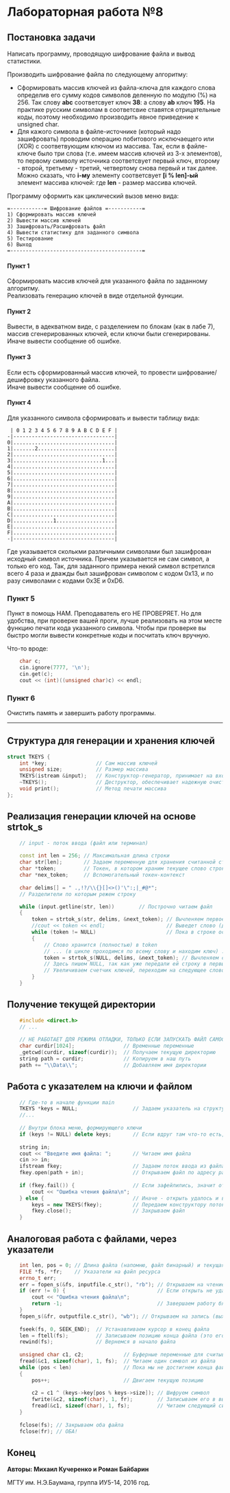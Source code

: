 # Лабораторная работа №8 #

## Постановка задачи ##

Написать программу, проводящую шифрование файла и вывод статистики.

Производить шифрование файла по следующему алгоритму:

- Сформировать массив ключей из файла-ключа для каждого слова определив его сумму кодов символов деленную по модулю (%) на 256. Так слову **abc** соответсвует ключ **38**: а слову **ab** ключ **195**. На практике русским символам в соответсвие ставятся отрицательные коды, поэтому необходимо производить явное приведение к unsigned char.
- Для кажого символа в файле-источнике (который надо зашифровать) проводим операцию побитового исключаещего или (XOR) c соответвующим ключом из массива. Так, если в файле-ключе было три слова (т.е. имеем массив ключей из 3-х элементов), то первому символу источника соответсвует первый ключ, второму - второй, третьему - третий, четвертому снова первый и так далее. Можно сказать, что **i-му** элементу соответсвует **[i % len]-ый** элемент массива ключей: где **len** - размер массива ключей.

Программу оформить как циклический вызов меню вида:

```
=-----------= Шифрование файлов =-----------=
1) Сформировать массив ключей
2) Вывести массив ключей
3) Зашифровать/Расшифровать файл
4) Вывести статистику для заданного символа
5) Тестирование
6) Выход
=-------------------------------------------=
```

#### Пункт 1 ####

Сформировать массив ключей для указанного файла по заданному алгоритму.  
Реализовать генерацию ключей в виде отдельной функции.

#### Пункт 2 ####

Вывести, в адекватном виде, с разделением по блокам (как в лабе 7), массив сгенерированных ключей, если ключи были сгенерированы. Иначе вывести сообщение об ошибке.

#### Пункт 3 ####

Если есть сформированный массив ключей, то провести шифрование/дешифровку указанного файла.  
Иначе вывести сообщение об ошибке.

#### Пункт 4 ####

Для указанного символа сформировать и вывести таблицу вида:

```
 | 0 1 2 3 4 5 6 7 8 9 A B C D E F |
-|---------------------------------|
0|.................................|
1|.......2.........................|
2|.................................|
3|.............................1...|
4|.................................|
5|.................................|
6|.................................|
7|.................................|
8|.................................|
9|.................................|
A|.................................|
B|.................................|
C|.................................|
D|.............1...................|
E|.................................|
F|.................................|
-|---------------------------------|
```

Где указывается сколькми различными символами был зашифрован исходный символ источника.
Причем указывается не сам символ, а только его код. Так, для заданного примера некий символ
встретился всего 4 раза и дважды был зашифрован символом с кодом 0x13, и по разу символами с кодами
0x3E и 0xD6.

### Пункт 5 ###

Пункт в помощь НАМ. Преподаватель его НЕ ПРОВЕРЯЕТ. Но для удобства, при проверке вашей проги, лучше реализовать на этом месте функцию печати кода указанного символа. Чтобы при проверке вы быстро могли вывести конкретные коды и посчитать ключ вручную.

Что-то вроде:
```cpp
	char c;
	cin.ignore(7777, '\n');
	cin.get(c);
	cout << (int)((unsigned char)c) << endl;
```

### Пункт 6 ###

Очистить память и завершить работу программы. 

---

## Cтруктура для генерации и хранения ключей ##
```cpp
struct TKEYS {
	int *key;                // Сам массив ключей
	unsigned size;           // Размер массива
	TKEYS(istream &input);   // Конструктор-генератор, принимает на вход поток ввода
	~TKEYS();                // Деструктор, обеспечивает надежную очистку памяти
	void print();            // Метод печати массива
};
```

## Реализация генерации ключей на основе strtok_s ##
```cpp
	// input - поток ввода (файл или терминал)
	
	const int len = 256; // Максимальная длина строки
	char str[len];       // Задаем переменную для хранения считанной строки
	char *token;         // Токен, в котором храним текущее слово строки
	char *nex_token;     // Вспомогательный токен-контекст
    
	char delims[] = " .,!?/\\{}[]<>()'\":;|_#@*";  
	// Разделители по которым режем строку

	while (input.getline(str, len))        // Построчно читаем файл
	{
		token = strtok_s(str, delims, &next_token); // Вычленяем первое слово
		//cout << token << endl;                    // Выведет слово (для отладки)
		while (token != NULL)                       // Пока в строке останется хоть что-то
		{
			// Слово хранится (полностью) в token
			// ... (в цикле проходимся по всему слову и находим ключ) ...
			token = strtok_s(NULL, delims, &next_token); // Вычленяем следующее слово
			// Здесь пишем NULL, так как уже передали ей строку в первый раз
            // Увеличиваем счетчик ключей, переходим на следующее слово
		}
	}
```

## Получение текущей директории ##
```cpp
	#include <direct.h>
    // ...
    
	// НЕ РАБОТАЕТ ДЛЯ РЕЖИМА ОТЛАДКИ, ТОЛЬКО ЕСЛИ ЗАПУСКАТЬ ФАЙЛ САМОСТОЯТЕЛЬНО
	char curdir[1024];                // Временные переменные
	_getcwd(curdir, sizeof(curdir));  // Получаем текущую директорию
	string path = curdir;             // Копируем в наш путь
	path += "\\Data\\";               // Добавляем имя директории
```

## Работа с указателем на ключи и файлом ##
```cpp
    // Где-то в начале функции main
	TKEYS *keys = NULL;                  // Задаем указатель на структуру с ключами
    //...
    
    // Внутри блока меню, формирующего ключи
    if (keys != NULL) delete keys;       // Если вдруг там что-то есть, то удаляем это
    
    string in;
	cout << "Введите имя файла: ";       // Читаем имя файла
	cin >> in;                           
	ifstream fkey;                       // Задаем поток ввода из файла
	fkey.open(path + in);                // Открываем файл по адресу path/in
    
	if (fkey.fail()) {                   // Если зафейлились, значит открыть не удалось
		cout << "Ошибка чтения файла\n"; 
	} else {                             // Иначе - открыть удалось и все ОК
		keys = new TKEYS(fkey);          // Передаем конструктору поток, для генерации ключей
		fkey.close();                    // Закрываем файл
	}
```

## Аналоговая работа с файлами, через указатели ##
```cpp
	int len, pos = 0; // Длина файла (напомню, файл бинарный) и текущая позиция
	FILE *fs, *fr;    // Указатели на файл ресурса
	errno_t err;
	err = fopen_s(&fs, inputfile.c_str(), "rb"); // Открываем на чтение (входной файл)
	if (err != 0) {                              // Если открыть не удалось
    	cout << "Ошибка чтения файла\n"; 
        return -1;                               // Завершаем работу блока
    }
	fopen_s(&fr, outputfile.c_str(), "wb"); // Открываем на запись (выходной файл)
    
	fseek(fs, 0, SEEK_END);  // Устанавливаем курсор в конец файла
	len = ftell(fs);         // Записываем позицию конца файла (это его длина)
	rewind(fs);              // Вернемся в начало файла
    
    unsigned char c1, c2;             // Буферные переменные для считывания
	fread(&c1, sizeof(char), 1, fs);  // Читаем один символ из файла
	while (pos < len)                 // Пока мы не достигнем конца файла
	{
		pos++;                        // Двигаем текущую позицию
        
		c2 = c1 ^ (keys->key[pos % keys->size]); // Шифруем символ
		fwrite(&c2, sizeof(char), 1, fr);        // Записываем его в выходной файл
		fread(&c1, sizeof(char), 1, fs);         // Читаем следующий символ
	}
    
    fclose(fs); // Закрываем оба файла
	fclose(fr); // ОБА!
```

## Конец ##

**Авторы: Михаил Кучеренко и Роман Байбарин**

МГТУ им. Н.Э.Баумана, группа ИУ5-14, 2016 год.
